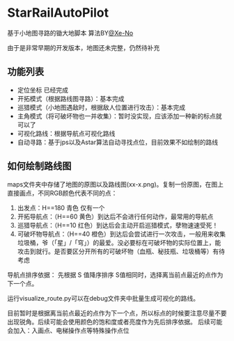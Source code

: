 # StarRailAutoPilot
基于小地图寻路的锄大地脚本 算法BY[@Xe-No](https://github.com/Xe-No)

由于是非常早期的开发版本，地图还未完整，仍然待补充



## 功能列表
- 定位坐标 已经完成
- 开拓模式（根据路线图寻路）：基本完成
- 巡猎模式（小地图遇敌时，根据敌人位置进行攻击）：基本完成
- 主角模式（将可破坏物也一并收集）：暂时没实现，应该添加一种新的标点就可以了
- 可视化路线：根据导航点可视化路线
- 自动寻路：基于jps以及Astar算法自动寻找点位，目前效果不如绘制的路线

## 如何绘制路线图

maps文件夹中存储了地图的原图以及路线图(xx-x.png)。复制一份原图，在图上直接画点，不同RGB颜色代表不同的点：
1. 出发点：H==180 青色 仅有一个
2. 开拓导航点：（H==60 黄色）到达后不会进行任何动作，最常用的导航点
3. 巡猎导航点：（H==10 红色）到达后会主动开启巡猎模式，孽物速速受死！
4. 可破坏物导航点：（H==40 橙色）到达后会尝试进行一次攻击，一般用来收集垃圾桶，爷（「星」/「穹」）的最爱。没必要标在可破坏物的实际位置上，能攻击到就行。是否要区分开所有的可破坏物（血瓶、秘技瓶、垃圾桶等）有待考虑

导航点排序依据：
先根据 S 值降序排序
S值相同时，选择离当前点最近的点作为下一个点。

运行visualize_route.py可以在debug文件夹中批量生成可视化的路线。

目前暂时是根据离当前点最近的点作为下一个点，所以标点的时候要注意尽量不要出现锐角。后续可能会使用颜色的饱和度或者亮度作为先后排序依据。
后续可能会加入：入画点、电梯操作点等特殊操作点位
